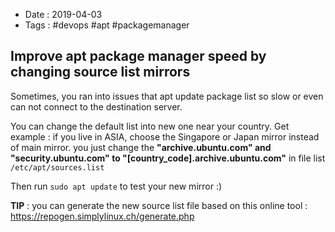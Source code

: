 - Date : 2019-04-03
- Tags : #devops #apt #packagemanager

## Improve apt package manager speed by changing source list mirrors

Sometimes, you ran into issues that apt update package list so slow or even can not connect to the destination server.

You can change the default list into new one near your country. Get example : if you live in ASIA, choose the Singapore or Japan mirror instead of main mirror. you just change the **"archive.ubuntu.com" and "security.ubuntu.com" to "[country_code].archive.ubuntu.com"** in file list `/etc/apt/sources.list`

Then run `sudo apt update` to test your new mirror :)

**TIP** : you can generate the new source list file based on this online tool : https://repogen.simplylinux.ch/generate.php


